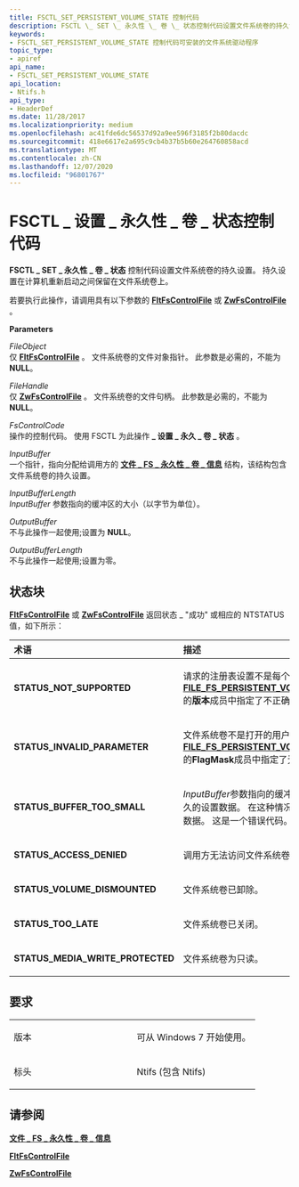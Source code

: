 ```yaml
---
title: FSCTL_SET_PERSISTENT_VOLUME_STATE 控制代码
description: FSCTL \_ SET \_ 永久性 \_ 卷 \_ 状态控制代码设置文件系统卷的持久设置。 持久设置在计算机重新启动之间保留在文件系统卷上。
keywords:
- FSCTL_SET_PERSISTENT_VOLUME_STATE 控制代码可安装的文件系统驱动程序
topic_type:
- apiref
api_name:
- FSCTL_SET_PERSISTENT_VOLUME_STATE
api_location:
- Ntifs.h
api_type:
- HeaderDef
ms.date: 11/28/2017
ms.localizationpriority: medium
ms.openlocfilehash: ac41fde6dc56537d92a9ee596f3185f2b80dacdc
ms.sourcegitcommit: 418e6617e2a695c9cb4b37b5b60e264760858acd
ms.translationtype: MT
ms.contentlocale: zh-CN
ms.lasthandoff: 12/07/2020
ms.locfileid: "96801767"
---
```

# <a name="fsctl_set_persistent_volume_state-control-code"></a>FSCTL \_ 设置 \_ 永久性 \_ 卷 \_ 状态控制代码


**FSCTL \_ SET \_ 永久性 \_ 卷 \_ 状态** 控制代码设置文件系统卷的持久设置。 持久设置在计算机重新启动之间保留在文件系统卷上。

若要执行此操作，请调用具有以下参数的 [**FltFsControlFile**](/windows-hardware/drivers/ddi/fltkernel/nf-fltkernel-fltfscontrolfile) 或 [**ZwFsControlFile**](/previous-versions/ff566462(v=vs.85)) 。

**Parameters**

<a href="" id="fileobject"></a>*FileObject*  
仅 [**FltFsControlFile**](/windows-hardware/drivers/ddi/fltkernel/nf-fltkernel-fltfscontrolfile) 。 文件系统卷的文件对象指针。 此参数是必需的，不能为 **NULL**。

<a href="" id="filehandle"></a>*FileHandle*  
仅 [**ZwFsControlFile**](/previous-versions/ff566462(v=vs.85)) 。 文件系统卷的文件句柄。 此参数是必需的，不能为 **NULL**。

<a href="" id="fscontrolcode"></a>*FsControlCode*  
操作的控制代码。 使用 FSCTL 为此操作 **\_ 设置 \_ 永久 \_ 卷 \_ 状态** 。

<a href="" id="inputbuffer"></a>*InputBuffer*  
一个指针，指向分配给调用方的 [**文件 \_ FS \_ 永久性 \_ 卷 \_ 信息**](/windows-hardware/drivers/ddi/ntifs/ns-ntifs-_file_fs_persistent_volume_information) 结构，该结构包含文件系统卷的持久设置。

<a href="" id="inputbufferlength"></a>*InputBufferLength*  
*InputBuffer* 参数指向的缓冲区的大小（以字节为单位）。

<a href="" id="outputbuffer"></a>*OutputBuffer*  
不与此操作一起使用;设置为 **NULL**。

<a href="" id="outputbufferlength"></a>*OutputBufferLength*  
不与此操作一起使用;设置为零。

<a name="status-block"></a>状态块
------------

[**FltFsControlFile**](/windows-hardware/drivers/ddi/fltkernel/nf-fltkernel-fltfscontrolfile) 或 [**ZwFsControlFile**](/previous-versions/ff566462(v=vs.85)) 返回状态 \_ "成功" 或相应的 NTSTATUS 值，如下所示：

<table>
<colgroup>
<col width="50%" />
<col width="50%" />
</colgroup>
<thead>
<tr class="header">
<th align="left">术语</th>
<th align="left">描述</th>
</tr>
</thead>
<tbody>
<tr class="odd">
<td align="left"><p><strong>STATUS_NOT_SUPPORTED</strong></p></td>
<td align="left"><p>请求的注册表设置不是每个卷，或调用方在<a href="/windows-hardware/drivers/ddi/ntifs/ns-ntifs-_file_fs_persistent_volume_information" data-raw-source="[&lt;strong&gt;FILE_FS_PERSISTENT_VOLUME_INFORMATION&lt;/strong&gt;](/windows-hardware/drivers/ddi/ntifs/ns-ntifs-_file_fs_persistent_volume_information)"><strong>FILE_FS_PERSISTENT_VOLUME_INFORMATION</strong></a>的<strong>版本</strong>成员中指定了不正确的版本号。</p></td>
</tr>
<tr class="even">
<td align="left"><p><strong>STATUS_INVALID_PARAMETER</strong></p></td>
<td align="left"><p>文件系统卷不是打开的用户卷，或调用方在<a href="/windows-hardware/drivers/ddi/ntifs/ns-ntifs-_file_fs_persistent_volume_information" data-raw-source="[&lt;strong&gt;FILE_FS_PERSISTENT_VOLUME_INFORMATION&lt;/strong&gt;](/windows-hardware/drivers/ddi/ntifs/ns-ntifs-_file_fs_persistent_volume_information)"><strong>FILE_FS_PERSISTENT_VOLUME_INFORMATION</strong></a>的<strong>FlagMask</strong>成员中指定了无效的标志。</p></td>
</tr>
<tr class="odd">
<td align="left"><p><strong>STATUS_BUFFER_TOO_SMALL</strong></p></td>
<td align="left"><p><em>InputBuffer</em>参数指向的缓冲区不够大，无法保存持久的设置数据。 在这种情况下，不设置持久性设置数据。 这是一个错误代码。</p></td>
</tr>
<tr class="even">
<td align="left"><p><strong>STATUS_ACCESS_DENIED</strong></p></td>
<td align="left"><p>调用方无法访问文件系统卷。</p></td>
</tr>
<tr class="odd">
<td align="left"><p><strong>STATUS_VOLUME_DISMOUNTED</strong></p></td>
<td align="left"><p>文件系统卷已卸除。</p></td>
</tr>
<tr class="even">
<td align="left"><p><strong>STATUS_TOO_LATE</strong></p></td>
<td align="left"><p>文件系统卷已关闭。</p></td>
</tr>
<tr class="odd">
<td align="left"><p><strong>STATUS_MEDIA_WRITE_PROTECTED</strong></p></td>
<td align="left"><p>文件系统卷为只读。</p></td>
</tr>
</tbody>
</table>

 

<a name="requirements"></a>要求
------------

<table>
<colgroup>
<col width="50%" />
<col width="50%" />
</colgroup>
<tbody>
<tr class="odd">
<td align="left"><p>版本</p></td>
<td align="left"><p>可从 Windows 7 开始使用。</p></td>
</tr>
<tr class="even">
<td align="left"><p>标头</p></td>
<td align="left">Ntifs (包含 Ntifs) </td>
</tr>
</tbody>
</table>

## <a name="see-also"></a>请参阅


[**文件 \_ FS \_ 永久性 \_ 卷 \_ 信息**](/windows-hardware/drivers/ddi/ntifs/ns-ntifs-_file_fs_persistent_volume_information)

[**FltFsControlFile**](/windows-hardware/drivers/ddi/fltkernel/nf-fltkernel-fltfscontrolfile)

[**ZwFsControlFile**](/previous-versions/ff566462(v=vs.85))

